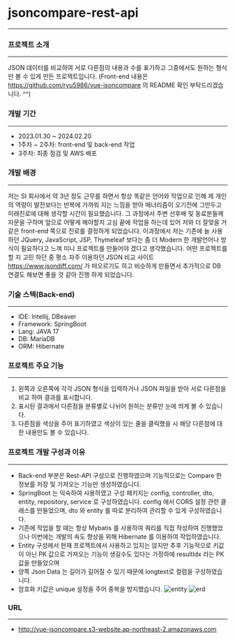 # jsoncompare-rest-api
---

### 프로젝트 소개
---
JSON 데이터를 비교하여 서로 다른점의 내용과 수를 표기하고 그중에서도 원하는 형식만 볼 수 있게 만든 프로젝트입니다.
(Front-end 내용은 <https://github.com/ryu5986/vue-jsoncompare> 의 README 확인 부탁드리겠습니다. ^^)

### 개발 기간
---
* 2023.01.30 ~ 2024.02.20
* 1주차 ~ 2주차: front-end 및 back-end 작업
* 3주차: 최종 점검 및 AWS 배포

### 개발 배경
---
저는 SI 회사에서 약 3년 정도 근무를 하면서 항상 똑같은 언어와 작업으로 인해 제 개인의 역량이
발전보다는 반복에 가까워 지는 느낌을 받아 매너리즘이 오기전에 그만두고 미래진로에 대해 생각할 시간이 필요했습니다.
그 과정에서 주변 선후배 및 동료분들께 자문을 구하며 앞으로 어떻게 해야할지 고심 끝에 작업을 하는데 있어 저와 더 잘맞을 거 같은
front-end 쪽으로 진로를 결정하게 되었습니다.
이과정에서 저는 기존에 늘 사용하던 JQuery, JavaScript, JSP, Thymeleaf 보다는 좀 더 Modern 한 개발언어나 방식이 필요하다고 느껴 미니 프로젝트를 만들어야 겠다고 생각했습니다.
어떤 프로젝트를 할 지 고민 하던 중 평소 자주 이용하던 JSON 비교 사이트 <https://www.jsondiff.com/> 가 떠오르기도 하고 비슷하게 만들면서 추가적으로 DB 연결도 해보면 좋을 것 같아 진행 하게 되었습니다.

### 기술 스텍(Back-end)
---
* IDE: Intellij, DBeaver
* Framework: SpringBoot
* Lang: JAVA 17
* DB: MariaDB
* ORM: Hibernate

### 프로젝트 주요 기능
---
1. 왼쪽과 오른쪽에 각각 JSON 형식을 입력하거나 JSON 파일을 받아 서로 다른점을 비교 하여 결과를 표시합니다.
2. 표시된 결과에서 다른점을 분류별로 나뉘어 원하는 분류만 눈에 띄게 볼 수 있습니다.
3. 다른점을 색상을 주어 표기하였고 색상이 있는 줄을 클릭했을 시 해당 다른점에 대한 내용만도 볼 수 있습니다.

### 프로젝트 개발 구성과 이유
---
- Back-end 부분은 Rest-API 구성으로 진행하였으며 기능적으로는 Compare 한 정보를 저장 및 가져오는 기능만 생성하였습니다.
- SpringBoot 는 익숙하여 사용하였고 구성 패키지는 config, controller, dto, entity, repository, service 로 구성하였습니다. config 에서 CORS 설정 관련 클래스를 만들었으며, dto 와 entity 를 따로 분리하여 관리할 수 있게 구성하였습니다.
- 기존에 작업을 할 때는 항상 Mybatis 를 사용하여 쿼리를 직접 작성하여 진행했었으나 이번에는 개발의 속도 향상을 위해 Hibernate 를 이용하여 작업하였습니다.
- Entity 구성에서 현재 프로젝트에서 사용하고 있지는 않지만 추후 기능적으로 키값이 아닌 PK 값으로 가져오는 기능이 생길수도 있다는 가정하에 resultIdx 라는 PK 값을 만들었으며
- 양쪽 Json Data 는 길이가 길어질 수 있기 때문에 longtext로 컬럼을 구성하였습니다.
- 암호화 키값은 unique 설정을 주어 중복을 방지했습니다.
![entity](https://github.com/ryu5986/jsoncompare-rest-api/assets/66866506/a9201162-ff6a-40cb-b359-1dfeec5e30f0)
![erd](https://github.com/ryu5986/jsoncompare-rest-api/assets/66866506/c899ec01-3550-4ffc-8707-c1ece8712588)

### URL
---
- <http://vue-jsoncompare.s3-website.ap-northeast-2.amazonaws.com>

  
